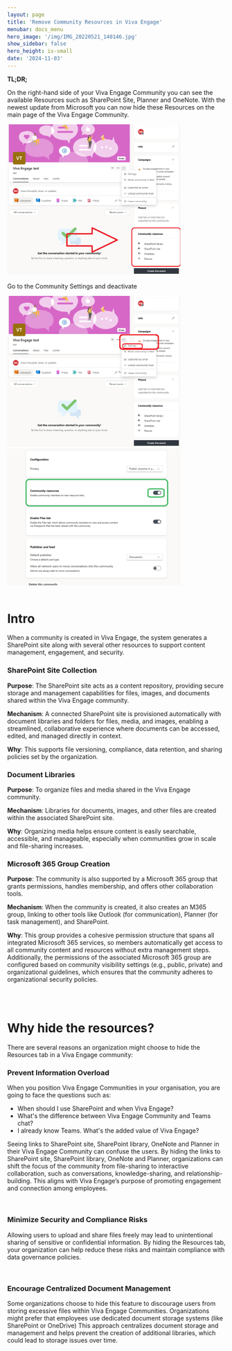 ```yaml
---
layout: page
title: 'Remove Community Resources in Viva Engage'
menubar: docs_menu
hero_image: '/img/IMG_20220521_140146.jpg'
show_sidebar: false
hero_height: is-small
date: '2024-11-03'
---
```


**TL;DR;**

On the right-hand side of your Viva Engage Community you can see the available Resources such as SharePoint Site, Planner and OneNote. With the newest update from Microsoft you can now hide these Resources on the main page of the Viva Engage Community.


<img src="/articles/images/removeresources2.png" width="400">


<br/>

Go to the Community Settings and deactivate


<img src="/articles/images/removeresources3.png" width="400">



<img src="/articles/images/removeresources.png" width="400">


<br/>
<br/>

# Intro 


When a community is created in Viva Engage, the system generates a SharePoint site along with several other resources to support content management, engagement, and security. 

### SharePoint Site Collection

**Purpose**: The SharePoint site acts as a content repository, providing secure storage and management capabilities for files, images, and documents shared within the Viva Engage community.

**Mechanism**: A connected SharePoint site is provisioned automatically with document libraries and folders for files, media, and images, enabling a streamlined, collaborative experience where documents can be accessed, edited, and managed directly in context.

**Why**: This supports file versioning, compliance, data retention, and sharing policies set by the organization.

### Document Libraries

**Purpose**: To organize files and media shared in the Viva Engage community.

**Mechanism**: Libraries for documents, images, and other files are created within the associated SharePoint site.

**Why**: Organizing media helps ensure content is easily searchable, accessible, and manageable, especially when communities grow in scale and file-sharing increases.

### Microsoft 365 Group Creation

**Purpose**: The community is also supported by a Microsoft 365 group that grants permissions, handles membership, and offers other collaboration tools.

**Mechanism**: When the community is created, it also creates an M365 group, linking to other tools like Outlook (for communication), Planner (for task management), and SharePoint.

**Why**: This group provides a cohesive permission structure that spans all integrated Microsoft 365 services, so members automatically get access to all community content and resources without extra management steps. Additionally, the permissions of the  associated Microsoft 365 group are configured based on community visibility settings (e.g., public, private) and organizational guidelines, which ensures that the community adheres to organizational security policies.



<br/>

<br/>

# Why hide the resources?

There are several reasons an organization might choose to hide the Resources tab in a Viva Engage community:

### Prevent Information Overload

When you position Viva Engage Communities in your organisation, you are going to face the questions such as:

* When should I use SharePoint and when Viva Engage?
* What's the difference between Viva Engage Community and Teams chat?
* I already know Teams. What's the added value of Viva Engage?

Seeing links to SharePoint site, SharePoint library, OneNote and Planner in their Viva Engage Community can confuse the users. By hiding the links to SharePoint site, SharePoint library, OneNote and Planner, organizations can shift the focus of the community from file-sharing to interactive collaboration, such as conversations, knowledge-sharing, and relationship-building. This aligns with Viva Engage’s purpose of promoting engagement and connection among employees.

<br/>

### Minimize Security and Compliance Risks

Allowing users to upload and share files freely may lead to unintentional sharing of sensitive or confidential information. By hiding the Resources tab, your organization can help reduce these risks and maintain compliance with data governance policies.

<br/>

### Encourage Centralized Document Management 

Some organizations choose to hide this feature to discourage users from storing excessive files within Viva Engage Communities. Organizations might prefer that employees use dedicated document storage systems (like SharePoint or OneDrive) This approach centralizes document storage and management and helps prevent the creation of additional libraries, which could lead to storage issues over time.




